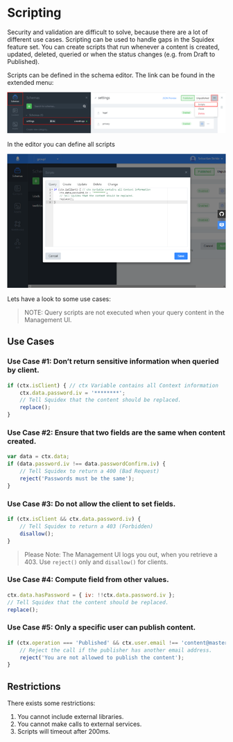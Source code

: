 # Scripting

Security and validation are difficult to solve, because there are a lot of different use cases. Scripting can be used to handle gaps in the Squidex feature set. You can create scripts that run whenever a content is created, updated, deleted, queried or when the status changes \(e.g. from Draft to Published\).

Scripts can be defined in the schema editor. The link can be found in the extended menu:

![Path to Editor](../../.gitbook/assets/dialog-to.png)

In the editor you can define all scripts

![Editor](../../.gitbook/assets/dialog%20%281%29.png)

Lets have a look to some use cases:

> NOTE: Query scripts are not executed when your query content in the Management UI.

## Use Cases

### Use Case \#1: Don’t return sensitive information when queried by client.

```javascript
if (ctx.isClient) { // ctx Variable contains all Context information
    ctx.data.password.iv = '********';
    // Tell Squidex that the content should be replaced.
    replace(); 
}
```

### Use Case \#2: Ensure that two fields are the same when content created.

```javascript
var data = ctx.data;
if (data.password.iv !== data.passwordConfirm.iv) {
    // Tell Squidex to return a 400 (Bad Request)
    reject('Passwords must be the same');
}
```

### Use Case \#3: Do not allow the client to set fields.

```javascript
if (ctx.isClient && ctx.data.password.iv) {
    // Tell Squidex to return a 403 (Forbidden)
    disallow();
}
```

> Please Note: The Management UI logs you out, when you retrieve a 403. Use `reject()` only and `disallow()` for clients.

### Use Case \#4: Compute field from other values.

```javascript
ctx.data.hasPassword = { iv: !!ctx.data.password.iv };
// Tell Squidex that the content should be replaced.
replace();
```

### Use Case \#5: Only a specific user can publish content.

```javascript
if (ctx.operation === 'Published' && ctx.user.email !== 'content@master.com') {
    // Reject the call if the publisher has another email address.
    reject('You are not allowed to publish the content');
}
```

## Restrictions

There exists some restrictions:

1. You cannot include external libraries.
2. You cannot make calls to external services.
3. Scripts will timeout after 200ms.

